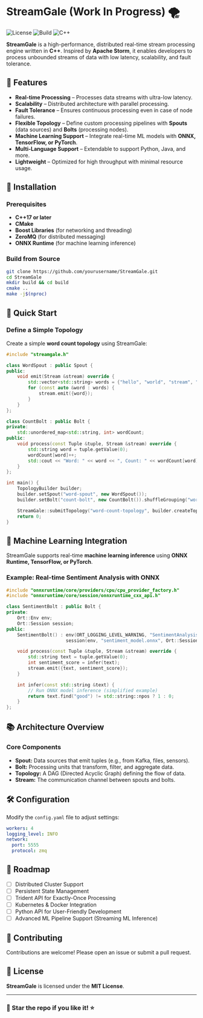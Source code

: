 # StreamGale (Work In Progress) 🌪️

![License](https://img.shields.io/badge/license-MIT-blue.svg)
![Build](https://img.shields.io/badge/build-passing-brightgreen)
![C++](https://img.shields.io/badge/language-C%2B%2B-00599C)

**StreamGale** is a high-performance, distributed real-time stream processing engine written in **C++**. Inspired by **Apache Storm**, it enables developers to process unbounded streams of data with low latency, scalability, and fault tolerance.

## 🚀 Features
- **Real-time Processing** – Processes data streams with ultra-low latency.
- **Scalability** – Distributed architecture with parallel processing.
- **Fault Tolerance** – Ensures continuous processing even in case of node failures.
- **Flexible Topology** – Define custom processing pipelines with **Spouts** (data sources) and **Bolts** (processing nodes).
- **Machine Learning Support** – Integrate real-time ML models with **ONNX, TensorFlow, or PyTorch**.
- **Multi-Language Support** – Extendable to support Python, Java, and more.
- **Lightweight** – Optimized for high throughput with minimal resource usage.

## 🔧 Installation
### Prerequisites
- **C++17 or later**
- **CMake**
- **Boost Libraries** (for networking and threading)
- **ZeroMQ** (for distributed messaging)
- **ONNX Runtime** (for machine learning inference)

### Build from Source
```bash
git clone https://github.com/yourusername/StreamGale.git
cd StreamGale
mkdir build && cd build
cmake ..
make -j$(nproc)
```

## 📜 Quick Start

### Define a Simple Topology
Create a simple **word count topology** using StreamGale:

```cpp
#include "streamgale.h"

class WordSpout : public Spout {
public:
    void emit(Stream &stream) override {
        std::vector<std::string> words = {"hello", "world", "stream", "gale"};
        for (const auto &word : words) {
            stream.emit({word});
        }
    }
};

class CountBolt : public Bolt {
private:
    std::unordered_map<std::string, int> wordCount;
public:
    void process(const Tuple &tuple, Stream &stream) override {
        std::string word = tuple.getValue(0);
        wordCount[word]++;
        std::cout << "Word: " << word << ", Count: " << wordCount[word] << std::endl;
    }
};

int main() {
    TopologyBuilder builder;
    builder.setSpout("word-spout", new WordSpout());
    builder.setBolt("count-bolt", new CountBolt()).shuffleGrouping("word-spout");

    StreamGale::submitTopology("word-count-topology", builder.createTopology());
    return 0;
}
```

## 🤖 Machine Learning Integration
StreamGale supports real-time **machine learning inference** using **ONNX Runtime, TensorFlow, or PyTorch**.

### Example: Real-time Sentiment Analysis with ONNX
```cpp
#include "onnxruntime/core/providers/cpu/cpu_provider_factory.h"
#include "onnxruntime/core/session/onnxruntime_cxx_api.h"

class SentimentBolt : public Bolt {
private:
    Ort::Env env;
    Ort::Session session;
public:
    SentimentBolt() : env(ORT_LOGGING_LEVEL_WARNING, "SentimentAnalysis"),
                      session(env, "sentiment_model.onnx", Ort::SessionOptions{}) {}

    void process(const Tuple &tuple, Stream &stream) override {
        std::string text = tuple.getValue(0);
        int sentiment_score = infer(text);
        stream.emit({text, sentiment_score});
    }

    int infer(const std::string &text) {
        // Run ONNX model inference (simplified example)
        return text.find("good") != std::string::npos ? 1 : 0;
    }
};
```

## 📚 Architecture Overview
### **Core Components**
- **Spout:** Data sources that emit tuples (e.g., from Kafka, files, sensors).
- **Bolt:** Processing units that transform, filter, and aggregate data.
- **Topology:** A DAG (Directed Acyclic Graph) defining the flow of data.
- **Stream:** The communication channel between spouts and bolts.

## 🛠️ Configuration
Modify the `config.yaml` file to adjust settings:
```yaml
workers: 4
logging_level: INFO
network:
  port: 5555
  protocol: zmq
```

## 🚀 Roadmap
- [ ] Distributed Cluster Support
- [ ] Persistent State Management
- [ ] Trident API for Exactly-Once Processing
- [ ] Kubernetes & Docker Integration
- [ ] Python API for User-Friendly Development
- [ ] Advanced ML Pipeline Support (Streaming ML Inference)

## 🤝 Contributing
Contributions are welcome! Please open an issue or submit a pull request.

## 📝 License
**StreamGale** is licensed under the **MIT License**.

---
### 🌟 Star the repo if you like it! ⭐
